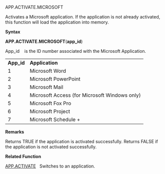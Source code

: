 APP.ACTIVATE.MICROSOFT

Activates a Microsoft application. If the application is not already
activated, this function will load the application into memory.

**Syntax**

**APP.ACTIVATE.MICROSOFT**(**app\_id**)

App\_id    is the ID number associated with the Microsoft Application.

|             |                                               |
| ----------- | --------------------------------------------- |
| **App\_id** | **Application**                               |
| 1           | Microsoft Word                                |
| 2           | Microsoft PowerPoint                          |
| 3           | Microsoft Mail                                |
| 4           | Microsoft Access (for Microsoft Windows only) |
| 5           | Microsoft Fox Pro                             |
| 6           | Microsoft Project                             |
| 7           | Microsoft Schedule +                          |

**Remarks**

Returns TRUE if the application is activated successfully. Returns FALSE
if the application is not activated successfully.

**Related Function**

[APP.ACTIVATE](APP.ACTIVATE.md)   Switches to an application.


